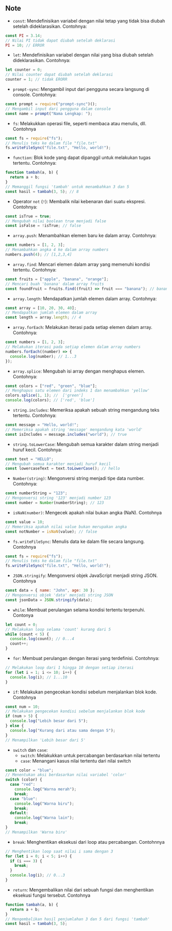 ## Note

- `const`: Mendefinisikan variabel dengan nilai tetap yang tidak bisa diubah setelah dideklarasikan. Contohnya:
```js
const PI = 3.14;
// Nilai PI tidak dapat diubah setelah deklarasi
PI = 10; // ERROR
```

- `let`: Mendefinisikan variabel dengan nilai yang bisa diubah setelah dideklarasikan. Contohnya:
```js
let counter = 0;
// Nilai counter dapat diubah setelah deklarasi
counter = 1; // tidak ERORR
```

- `prompt-sync`: Mengambil input dari pengguna secara langsung di console. Contohnya:
```js
const prompt = require("prompt-sync")();
// Mengambil input dari pengguna dalam console
const name = prompt("Nama Lengkap: ");
```

- `fs`: Melakukkan operasi file, seperti membaca atau menulis, dll. Contohnya
```js
const fs = require("fs");
// Menulis teks ke dalam file "file.txt"
fs.writeFileSync("file.txt", "Hello, world!");
```

- `function`: Blok kode yang dapat dipanggil untuk melakukan tugas tertentu. Contohnya:
```js
function tambah(a, b) {
  return a + b;
}
// Memanggil fungsi 'tambah' untuk menambahkan 3 dan 5
const hasil = tambah(3, 5); // 8
```

- Operator `not` (`!`): Membalik nilai kebenaran dari suatu ekspresi. Contohnya:
```js
const isTrue = true;
// Mengubah nilai boolean true menjadi false
const isFalse = !isTrue; // false
```

- `array.push`: Menambahkan elemen baru ke dalam array. Contohnya:
```js
const numbers = [1, 2, 3];
// Menambahkan angka 4 ke dalam array numbers
numbers.push(4); // [1,2,3,4]
```

- `array.find`: Mencari elemen dalam array yang memenuhi kondisi tertentu. Contohnya:
```js
const fruits = ["apple", "banana", "orange"];
// Mencari buah 'banana' dalam array fruits
const foundFruit = fruits.find((fruit) => fruit === "banana"); // banana
```

- `array.length`: Mendapatkan jumlah elemen dalam array. Contohnya:
```js
const array = [10, 20, 30, 40];
// Mendapatkan jumlah elemen dalam array
const length = array.length; // 4
```

- `array.forEach`: Melakukan iterasi pada setiap elemen dalam array. Contohnya:
```js
const numbers = [1, 2, 3];
// Melakukan iterasi pada setiap elemen dalam array numbers
numbers.forEach((number) => {
  console.log(number); // 1...3
});
```

- `array.splice`: Mengubah isi array dengan menghapus elemen. Contohnya:
```js
const colors = ["red", "green", "blue"];
// Menghapus satu elemen dari indeks 1 dan menambahkan 'yellow'
colors.splice(1, 1); //  ['green']
console.log(colors); // ['red', 'blue']
```

- `string.includes`: Memeriksa apakah sebuah string mengandung teks tertentu. Contohnya:
```js
const message = "Hello, world!";
// Memeriksa apakah string 'message' mengandung kata 'world'
const isIncludes = message.includes("world"); // true
```

- `string.toLowerCase`: Mengubah semua karakter dalam string menjadi huruf kecil. Contohnya:
```js
const text = "HELLO";
// Mengubah semua karakter menjadi huruf kecil
const lowercaseText = text.toLowerCase(); // hello
```

- `Number(string)`: Mengonversi string menjadi tipe data number. Contohnya:
```js
const numberString = "123";
// Mengonversi string '123' menjadi number 123
const number = Number(numberString); // 123
```

- `isNaN(number)`: Mengecek apakah nilai bukan angka (NaN). Contohnya
```js
const value = 10;
// Memeriksa apakah nilai value bukan merupakan angka
const notNumber = isNaN(value); // false
```

- `fs.writeFileSync`: Menulis data ke dalam file secara langsung. Contohnya

```js
const fs = require("fs");
// Menulis teks ke dalam file "file.txt"
fs.writeFileSync("file.txt", "Hello, world!");
```

- `JSON.stringify`: Mengonversi objek JavaScript menjadi string JSON. Contohnya

```js
const data = { name: "John", age: 30 };
// Mengonversi objek 'data' menjadi string JSON
const jsonData = JSON.stringify(data);
```

- `while`: Membuat perulangan selama kondisi tertentu terpenuhi. Contonya

```js
let count = 0;
// Melakukan loop selama 'count' kurang dari 5
while (count < 5) {
  console.log(count); // 0...4
  count++;
}
```

- `for`: Membuat perulangan dengan iterasi yang terdefinisi. Contohnya:

```js
// Melakukan loop dari 1 hingga 10 dengan setiap iterasi
for (let i = 1; i <= 10; i++) {
  console.log(i); // 1...10
}
```

- `if`: Melakukan pengecekan kondisi sebelum menjalankan blok kode. Contohnya

```js
const num = 10;
// Melakukan pengecekan kondisi sebelum menjalankan blok kode
if (num > 5) {
  console.log("Lebih besar dari 5");
} else {
  console.log("Kurang dari atau sama dengan 5");
}
// Menampilkan 'Lebih besar dari 5'
```

- `switch` dan `case`:
  - `switch`: Melakukkan untuk percabangan berdasarkan nilai tertentu
  - `case`: Menangani kasus nilai tertentu dari nilai switch

```js
const color = "blue";
// Menentukan aksi berdasarkan nilai variabel 'color'
switch (color) {
  case "red":
    console.log("Warna merah");
    break;
  case "blue":
    console.log("Warna biru");
    break;
  default:
    console.log("Warna lain");
    break;
}
// Menampilkan 'Warna biru'
```

- `break`: Menghentikan eksekusi dari loop atau percabangan. Contohnnya

```js
// Menghentikan loop saat nilai i sama dengan 3
for (let i = 0; i < 5; i++) {
  if (i === 3) {
    break;
  }
  console.log(i); // 0...3
}
```

- `return`: Mengembalikan nilai dari sebuah fungsi dan menghentikan eksekusi fungsi tersebut. Contohnya

```js
function tambah(a, b) {
  return a + b;
}
// Mengembalikan hasil penjumlahan 3 dan 5 dari fungsi 'tambah'
const hasil = tambah(3, 5);
```
